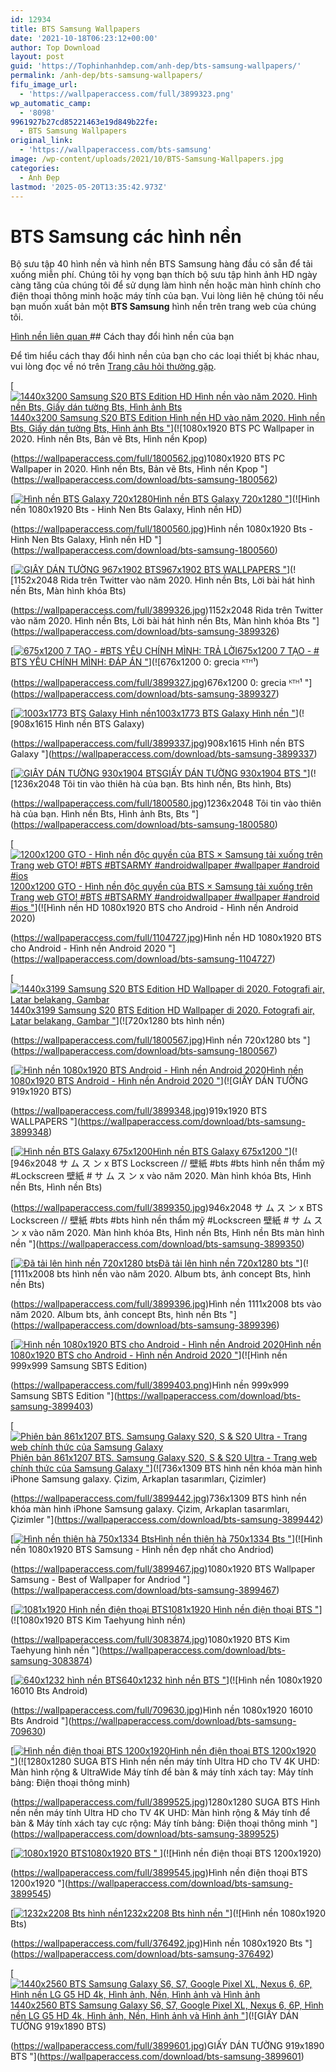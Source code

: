 ```yaml
---
id: 12934
title: BTS Samsung Wallpapers
date: '2021-10-18T06:23:12+00:00'
author: Top Download
layout: post
guid: 'https://Tophinhanhdep.com/anh-dep/bts-samsung-wallpapers/'
permalink: /anh-dep/bts-samsung-wallpapers/
fifu_image_url:
  - 'https://wallpaperaccess.com/full/3899323.png'
wp_automatic_camp:
  - '8098'
9961927b27cd85221463e19d849b22fe:
  - BTS Samsung Wallpapers
original_link:
  - 'https://wallpaperaccess.com/bts-samsung'
image: /wp-content/uploads/2021/10/BTS-Samsung-Wallpapers.jpg
categories:
  - Ảnh Đẹp
lastmod: '2025-05-20T13:35:42.973Z'
---
```

# BTS Samsung các hình nền

Bộ sưu tập 40 hình nền và hình nền BTS Samsung hàng đầu có sẵn để tải xuống miễn phí. Chúng tôi hy vọng bạn thích bộ sưu tập hình ảnh HD ngày càng tăng của chúng tôi để sử dụng làm hình nền hoặc màn hình chính cho điện thoại thông minh hoặc máy tính của bạn. Vui lòng liên hệ chúng tôi nếu bạn muốn xuất bản một **BTS Samsung** hình nền trên trang web của chúng tôi.

[Hình nền liên quan ](#related) ## Cách thay đổi hình nền của bạn

Để tìm hiểu cách thay đổi hình nền của bạn cho các loại thiết bị khác nhau, vui lòng đọc về nó trên [Trang câu hỏi thường gặp](https://tophinhanhdep.com/faq/).

  
[[![1440x3200 Samsung S20 BTS Edition HD Hình nền vào năm 2020. Hình nền Bts, Giấy dán tường Bts, Hình ảnh Bts](https://wallpaperaccess.com/full/3899323.png)1440x3200 Samsung S20 BTS Edition Hình nền HD vào năm 2020. Hình nền Bts, Giấy dán tường Bts, Hình ảnh Bts "](https://wallpaperaccess.com/download/bts-samsung-3899323)](![1080x1920 BTS PC Wallpaper in 2020. Hình nền Bts, Bản vẽ Bts, Hình nền Kpop)

(https://wallpaperaccess.com/full/1800562.jpg)1080x1920 BTS PC Wallpaper in 2020. Hình nền Bts, Bản vẽ Bts, Hình nền Kpop "](https://wallpaperaccess.com/download/bts-samsung-1800562)

[[![Hình nền BTS Galaxy 720x1280](https://wallpaperaccess.com/full/1800559.jpg)Hình nền BTS Galaxy 720x1280 "](https://wallpaperaccess.com/download/bts-samsung-1800559)](![Hình nền 1080x1920 Bts - Hinh Nen Bts Galaxy, Hình nền HD)

(https://wallpaperaccess.com/full/1800560.jpg)Hình nền 1080x1920 Bts - Hinh Nen Bts Galaxy, Hình nền HD "](https://wallpaperaccess.com/download/bts-samsung-1800560)

[[![GIẤY DÁN TƯỜNG 967x1902 BTS](https://wallpaperaccess.com/full/3899325.jpg)967x1902 BTS WALLPAPERS "](https://wallpaperaccess.com/download/bts-samsung-3899325)](![1152x2048 Rida trên Twitter vào năm 2020. Hình nền Bts, Lời bài hát hình nền Bts, Màn hình khóa Bts)

(https://wallpaperaccess.com/full/3899326.jpg)1152x2048 Rida trên Twitter vào năm 2020. Hình nền Bts, Lời bài hát hình nền Bts, Màn hình khóa Bts "](https://wallpaperaccess.com/download/bts-samsung-3899326)

[[![675x1200 7 TẠO - #BTS YÊU CHÍNH MÌNH: TRẢ LỜI](https://wallpaperaccess.com/full/1800573.jpg)675x1200 7 TẠO - # BTS YÊU CHÍNH MÌNH: ĐÁP ÁN "](https://wallpaperaccess.com/download/bts-samsung-1800573)](![676x1200 0: grecia ᴷᵀᴴ¹)

(https://wallpaperaccess.com/full/3899327.jpg)676x1200 0: grecia ᴷᵀᴴ¹ "](https://wallpaperaccess.com/download/bts-samsung-3899327)

[[![1003x1773 BTS Galaxy Hình nền](https://wallpaperaccess.com/full/3899333.jpg)1003x1773 BTS Galaxy Hình nền "](https://wallpaperaccess.com/download/bts-samsung-3899333)](![908x1615 Hình nền BTS Galaxy)

(https://wallpaperaccess.com/full/3899337.jpg)908x1615 Hình nền BTS Galaxy "](https://wallpaperaccess.com/download/bts-samsung-3899337)

[[![GIẤY DÁN TƯỜNG 930x1904 BTS](https://wallpaperaccess.com/full/3899338.jpg)GIẤY DÁN TƯỜNG 930x1904 BTS "](https://wallpaperaccess.com/download/bts-samsung-3899338)](![1236x2048 Tôi tin vào thiên hà của bạn.  Bts hình nền, Bts hình, Bts)

(https://wallpaperaccess.com/full/1800580.jpg)1236x2048 Tôi tin vào thiên hà của bạn. Hình nền Bts, Hình ảnh Bts, Bts "](https://wallpaperaccess.com/download/bts-samsung-1800580)

[[![1200x1200 GTO - Hình nền độc quyền của BTS × Samsung tải xuống trên Trang web GTO!  #BTS #BTSARMY #androidwallpaper #wallpaper #android #ios](https://wallpaperaccess.com/full/3899341.jpg)1200x1200 GTO - Hình nền độc quyền của BTS × Samsung tải xuống trên Trang web GTO! #BTS #BTSARMY #androidwallpaper #wallpaper #android #ios "](https://wallpaperaccess.com/download/bts-samsung-3899341)](![Hình nền HD 1080x1920 BTS cho Android - Hình nền Android 2020)

(https://wallpaperaccess.com/full/1104727.jpg)Hình nền HD 1080x1920 BTS cho Android - Hình nền Android 2020 "](https://wallpaperaccess.com/download/bts-samsung-1104727)

[[![1440x3199 Samsung S20 BTS Edition HD Wallpaper di 2020. Fotografi air, Latar belakang, Gambar](https://wallpaperaccess.com/full/3899345.jpg)1440x3199 Samsung S20 BTS Edition HD Wallpaper di 2020. Fotografi air, Latar belakang, Gambar "](https://wallpaperaccess.com/download/bts-samsung-3899345)](![720x1280 bts hình nền)

(https://wallpaperaccess.com/full/1800567.jpg)Hình nền 720x1280 bts "](https://wallpaperaccess.com/download/bts-samsung-1800567)

[[![Hình nền 1080x1920 BTS Android - Hình nền Android 2020](https://wallpaperaccess.com/full/1590733.jpg)Hình nền 1080x1920 BTS Android - Hình nền Android 2020 "](https://wallpaperaccess.com/download/bts-samsung-1590733)](![GIẤY DÁN TƯỜNG 919x1920 BTS)

(https://wallpaperaccess.com/full/3899348.jpg)919x1920 BTS WALLPAPERS "](https://wallpaperaccess.com/download/bts-samsung-3899348)

[[![Hình nền BTS Galaxy 675x1200](https://wallpaperaccess.com/full/3899349.jpg)Hình nền BTS Galaxy 675x1200 "](https://wallpaperaccess.com/download/bts-samsung-3899349)](![946x2048 サ ム ス ン x BTS Lockscreen // 壁紙 #bts #bts hình nền thẩm mỹ #Lockscreen 壁紙 # サ ム ス ン x vào năm 2020. Màn hình khóa Bts, Hình nền Bts, Hình nền Bts)

(https://wallpaperaccess.com/full/3899350.jpg)946x2048 サ ム ス ン x BTS Lockscreen // 壁紙 #bts #bts hình nền thẩm mỹ #Lockscreen 壁紙 # サ ム ス ン x vào năm 2020. Màn hình khóa Bts, Hình nền Bts, Hình nền Bts màn hình nền "](https://wallpaperaccess.com/download/bts-samsung-3899350)

[[![Đã tải lên hình nền 720x1280 bts](https://wallpaperaccess.com/full/1800564.jpg)Đã tải lên hình nền 720x1280 bts "](https://wallpaperaccess.com/download/bts-samsung-1800564)](![1111x2008 bts hình nền vào năm 2020. Album bts, ảnh concept Bts, hình nền Bts)

(https://wallpaperaccess.com/full/3899396.jpg)Hình nền 1111x2008 bts vào năm 2020. Album bts, ảnh concept Bts, hình nền Bts "](https://wallpaperaccess.com/download/bts-samsung-3899396)

[[![Hình nền 1080x1920 BTS cho Android - Hình nền Android 2020](https://wallpaperaccess.com/full/1104732.jpg)Hình nền 1080x1920 BTS cho Android - Hình nền Android 2020 "](https://wallpaperaccess.com/download/bts-samsung-1104732)](![Hình nền 999x999 Samsung SBTS Edition)

(https://wallpaperaccess.com/full/3899403.png)Hình nền 999x999 Samsung SBTS Edition "](https://wallpaperaccess.com/download/bts-samsung-3899403)

[[![Phiên bản 861x1207 BTS.  Samsung Galaxy S20, S & S20 Ultra - Trang web chính thức của Samsung Galaxy](https://wallpaperaccess.com/full/3479239.jpg)Phiên bản 861x1207 BTS. Samsung Galaxy S20, S &amp; S20 Ultra - Trang web chính thức của Samsung Galaxy "](https://wallpaperaccess.com/download/bts-samsung-3479239)](![736x1309 BTS hình nền khóa màn hình iPhone Samsung galaxy.  Çizim, Arkaplan tasarımları, Çizimler)

(https://wallpaperaccess.com/full/3899442.jpg)736x1309 BTS hình nền khóa màn hình iPhone Samsung galaxy. Çizim, Arkaplan tasarımları, Çizimler "](https://wallpaperaccess.com/download/bts-samsung-3899442)

[[![Hình nền thiên hà 750x1334 Bts](https://wallpaperaccess.com/full/3899445.jpg)Hình nền thiên hà 750x1334 Bts "](https://wallpaperaccess.com/download/bts-samsung-3899445)](![Hình nền 1080x1920 BTS Samsung - Hình nền đẹp nhất cho Andriod)

(https://wallpaperaccess.com/full/3899467.jpg)1080x1920 BTS Wallpaper Samsung - Best of Wallpaper for Andriod "](https://wallpaperaccess.com/download/bts-samsung-3899467)

[[![1081x1920 Hình nền điện thoại BTS](https://wallpaperaccess.com/full/3065104.jpg)1081x1920 Hình nền điện thoại BTS "](https://wallpaperaccess.com/download/bts-samsung-3065104)](![1080x1920 BTS Kim Taehyung hình nền)

(https://wallpaperaccess.com/full/3083874.jpg)1080x1920 BTS Kim Taehyung hình nền "](https://wallpaperaccess.com/download/bts-samsung-3083874)

[[![640x1232 hình nền BTS](https://wallpaperaccess.com/full/3899490.jpg)640x1232 hình nền BTS "](https://wallpaperaccess.com/download/bts-samsung-3899490)](![Hình nền 1080x1920 16010 Bts Android)

(https://wallpaperaccess.com/full/709630.jpg)Hình nền 1080x1920 16010 Bts Android "](https://wallpaperaccess.com/download/bts-samsung-709630)

[[![Hình nền điện thoại BTS 1200x1920](https://wallpaperaccess.com/full/1891519.jpg)Hình nền điện thoại BTS 1200x1920 "](https://wallpaperaccess.com/download/bts-samsung-1891519)](![1280x1280 SUGA BTS Hình nền nền máy tính Ultra HD cho TV 4K UHD: Màn hình rộng & UltraWide Máy tính để bàn & máy tính xách tay: Máy tính bảng: Điện thoại thông minh)

(https://wallpaperaccess.com/full/3899525.jpg)1280x1280 SUGA BTS Hình nền nền máy tính Ultra HD cho TV 4K UHD: Màn hình rộng &amp; Máy tính để bàn &amp; Máy tính xách tay cực rộng: Máy tính bảng: Điện thoại thông minh "](https://wallpaperaccess.com/download/bts-samsung-3899525)

[[![1080x1920 BTS](https://wallpaperaccess.com/full/3899536.jpg)1080x1920 BTS " ](https://wallpaperaccess.com/download/bts-samsung-3899536)](![Hình nền điện thoại BTS 1200x1920)

(https://wallpaperaccess.com/full/3899545.jpg)Hình nền điện thoại BTS 1200x1920 "](https://wallpaperaccess.com/download/bts-samsung-3899545)

[[![1232x2208 Bts hình nền](https://wallpaperaccess.com/full/376423.jpg)1232x2208 Bts hình nền "](https://wallpaperaccess.com/download/bts-samsung-376423)](![Hình nền 1080x1920 Bts)

(https://wallpaperaccess.com/full/376492.jpg)Hình nền 1080x1920 Bts "](https://wallpaperaccess.com/download/bts-samsung-376492)

[[![1440x2560 BTS Samsung Galaxy S6, S7, Google Pixel XL, Nexus 6, 6P, Hình nền LG G5 HD 4k, Hình ảnh, Nền, Hình ảnh và Hình ảnh](https://wallpaperaccess.com/full/3899572.jpg)1440x2560 BTS Samsung Galaxy S6, S7, Google Pixel XL, Nexus 6, 6P, Hình nền LG G5 HD 4k, Hình ảnh, Nền, Hình ảnh và Hình ảnh "](https://wallpaperaccess.com/download/bts-samsung-3899572)](![GIẤY DÁN TƯỜNG 919x1890 BTS)

(https://wallpaperaccess.com/full/3899601.jpg)GIẤY DÁN TƯỜNG 919x1890 BTS "](https://wallpaperaccess.com/download/bts-samsung-3899601)
